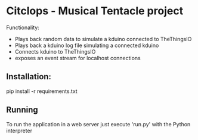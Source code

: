 Citclops - Musical Tentacle project
=========

Functionality:
* Plays back random data to simulate a kduino connected to TheThingsIO
* Plays back a kduino log file simulating a connected kduino 
* Connects kduino to TheThingsIO 
* exposes an event stream for localhost connections

Installation:
-------------
pip install -r requirements.txt

Running
-------

To run the application in a web server just execute 'run.py' with the Python interpreter




